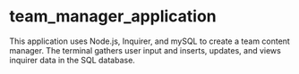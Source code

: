 # team_manager_application

This application uses Node.js, Inquirer, and mySQL to create a team content manager. The terminal gathers user input and inserts, updates, and views inquirer data in the SQL database.
